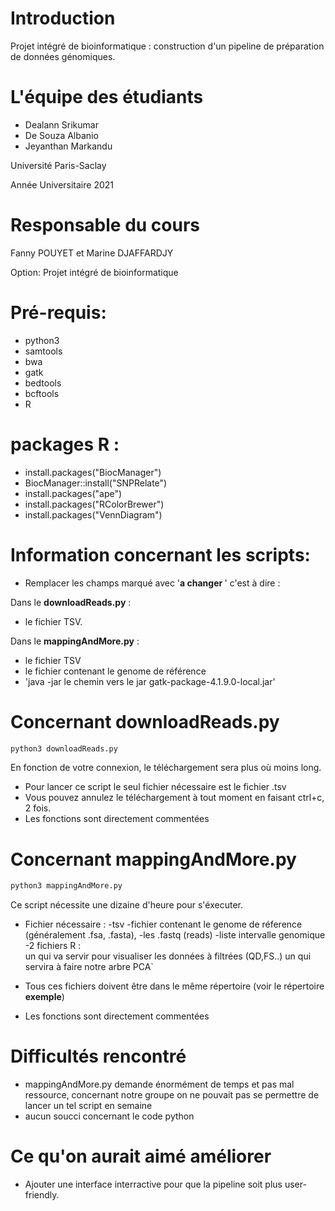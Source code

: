 
# Introduction
Projet intégré de bioinformatique : construction d'un pipeline de préparation de
données génomiques.

# L'équipe des étudiants

* Dealann Srikumar
* De Souza Albanio
* Jeyanthan Markandu

Université Paris-Saclay

Année Universitaire 2021

# Responsable du cours

Fanny POUYET et Marine DJAFFARDJY

Option: Projet intégré de bioinformatique 
# Pré-requis: 

* python3
* samtools
* bwa 
* gatk
* bedtools
* bcftools
* R
# packages R :
* install.packages("BiocManager")
* BiocManager::install("SNPRelate")
* install.packages("ape")
* install.packages("RColorBrewer")
* install.packages("VennDiagram")

# Information concernant les scripts:

* Remplacer les champs marqué avec '<b>a changer </b>' c'est à dire :

Dans le <b>downloadReads.py</b> : 
* le fichier TSV.

Dans le <b>mappingAndMore.py</b> : 

* le fichier TSV 
* le fichier contenant le genome de référence 
*  'java -jar le chemin vers le jar gatk-package-4.1.9.0-local.jar'

# Concernant downloadReads.py
 ```sh
python3 downloadReads.py
```  
En fonction de votre connexion, le téléchargement sera plus où moins long.
* Pour lancer ce script le seul fichier nécessaire est le fichier .tsv
* Vous pouvez annulez le téléchargement à tout moment en faisant ctrl+c, 2 fois.
* Les fonctions sont directement commentées

# Concernant  mappingAndMore.py

 ```sh
python3 mappingAndMore.py
```  
Ce script nécessite  une dizaine d'heure pour s'éxecuter.

* Fichier nécessaire : 
-tsv
-fichier contenant le genome de réference (généralement .fsa, .fasta), 
-les .fastq (reads)
-liste intervalle genomique
-2 fichiers R :  
 		 un qui va servir pour visualiser les données à filtrées (QD,FS..)
		 un qui servira à faire notre arbre PCA`

* Tous ces fichiers doivent être dans le même répertoire (voir le répertoire <b>exemple</b>)
 
* Les fonctions sont directement commentées



# Difficultés rencontré

* mappingAndMore.py demande énormément de temps et pas mal ressource, concernant notre groupe on ne pouvait pas se permettre de lancer un tel script en semaine
* aucun soucci concernant le code python

# Ce qu'on aurait aimé améliorer

* Ajouter une interface interractive pour que la pipeline soit plus user-friendly.
